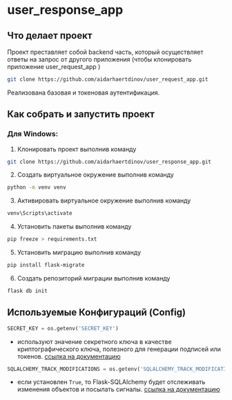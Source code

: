 # user_response_app


## Что делает проект

Проект преставляет собой backend часть, который осуществляет ответы на запрос от другого приложения (чтобы клонировать приложение user_request_app
)

```Bash 
git clone https://github.com/aidarhaertdinov/user_request_app.git
```
Реализована базовая и токеновая аутентификация.

## Как собрать и запустить проект

### Для Windows:

1. Клонировать проект выполнив команду
```Bash 
git clone https://github.com/aidarhaertdinov/user_response_app.git
```
2. Создать виртуальное окружение выполнив команду 
```Bash
python -m venv venv
``` 
3. Активировать виртуальное окружение выполнив команду
```Bash
venv\Scripts\activate
```  
4. Установить пакеты выполнив команду 
```Bash
pip freeze > requirements.txt
```
5. Установить миграцию выполнив команду 
```Bash
pip install flask-migrate
``` 
6. Создать репозиторий миграции выполнив команду 
```Bash
flask db init
``` 

## Используемые Конфигураций (Config)


```Python
SECRET_KEY = os.getenv('SECRET_KEY')
```
- используют значение секретного ключа в качестве криптографического ключа, полезного для генерации подписей или токенов. [ссылка на документацию](https://explore-flask.readthedocs.io/en/latest/configuration.html)


```Python
SQLALCHEMY_TRACK_MODIFICATIONS = os.getenv('SQLALCHEMY_TRACK_MODIFICATIONS')
```
- если установлен  `True`, то Flask-SQLAlchemy будет отслеживать изменения объектов и посылать сигналы. [ссылка на документацию](https://flask-sqlalchemy-russian.readthedocs.io/ru/latest/config.html)





